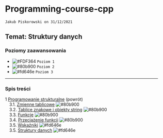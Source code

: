 # Programming-course-cpp

`Jakub Piskorowski on 31/12/2021`

## Temat: Struktury danych

### Poziomy zaawansowania

- ![#FDF364](https://via.placeholder.com/15/FDF364/000000?text=+) `Poziom 1`
- ![#80b900](https://via.placeholder.com/15/80b900/000000?text=+) `Poziom 2`
- ![#fd646e](https://via.placeholder.com/15/fd646e/000000?text=+) `Poziom 3`

---

### Spis treści

1 [Programowanie strukturalne](../README.md) (powrót) \
&emsp;3.1. [Zmienne tablicowe](1-3-1-tablice/README.md) ![#80b900](https://via.placeholder.com/15/80b900/000000?text=+) \
&emsp;3.2. [Tablice znakowe i obiekty string](1-3-2-tablice-znakowe/README.md) ![#80b900](https://via.placeholder.com/15/80b900/000000?text=+) \
&emsp;3.3. [Funkcje](1-3-3-funkcje/README.md) ![#80b900](https://via.placeholder.com/15/80b900/000000?text=+)\
&emsp;3.4. [Przeciążenie funkcji](1-3-4-przeciazenie-funkcji/README.md) ![#80b900](https://via.placeholder.com/15/80b900/000000?text=+)\
&emsp;3.5. [Wskaźniki](1-3-5-wskazniki/README.md) ![#fd646e](https://via.placeholder.com/15/fd646e/000000?text=+) \
&emsp;3.5. [Struktury danych](1-3-6-struktury/README.md) ![#fd646e](https://via.placeholder.com/15/fd646e/000000?text=+)
